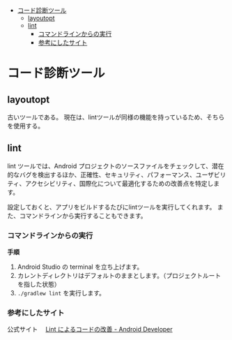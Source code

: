 - [コード診断ツール](#コード診断ツール)
  - [layoutopt](#layoutopt)
  - [lint](#lint)
    - [コマンドラインからの実行](#コマンドラインからの実行)
    - [参考にしたサイト](#参考にしたサイト)


# コード診断ツール

## layoutopt

古いツールである。
現在は、lintツールが同様の機能を持っているため、そちらを使用する。


## lint

lint ツールでは、Android プロジェクトのソースファイルをチェックして、潜在的なバグを検出するほか、正確性、セキュリティ、パフォーマンス、ユーザビリティ、アクセシビリティ、国際化について最適化するための改善点を特定します。

設定しておくと、アプリをビルドするたびにlintツールを実行してくれます。
また、コマンドラインから実行することもできます。

### コマンドラインからの実行

**手順**

1. Android Studio の terminal を立ち上げます。
2. カレントディレクトリはデフォルトのままとします。（プロジェクトルートを指した状態）
3. `./gradlew lint` を実行します。


### 参考にしたサイト

公式サイト
　[Lint によるコードの改善 - Android Developer](https://developer.android.com/studio/write/lint)


